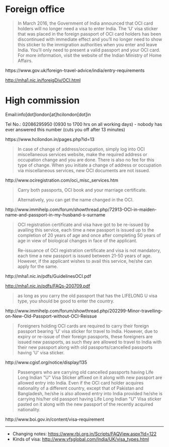 # Foreign office
<blockquote>
In March 2016, the Government of India announced that OCI card holders will no longer need a visa to enter India. The ‘U’ visa sticker that was placed in the foreign passport of OCI card holders has been discontinued with immediate effect and you’ll no longer need to show this sticker to the immigration authorities when you enter and leave India. You’ll only need to present a valid passport and your OCI card. For more information, visit the website of the Indian Ministry of Home Affairs. 
</blockquote>
https://www.gov.uk/foreign-travel-advice/india/entry-requirements

http://mha1.nic.in/foreigDiv/OCI.html

# High commission
Email:info[dot]london[at]hcilondon[dot]in

Tel No.: 02086295950 (0930 to 1700 hrs on all working days) - nobody has ever answered this number (cuts you off after 13 minutes)
</blockquote>
https://www.hcilondon.in/pages.php?id=13

<blockquote>
In case of change of address/occupation, simply log into OCI miscellaneous services website, make the required address or occupation change and you are done. There is also no fee for this type of change. When you initiate a change of address or occupation via miscellaneous services, new OCI documents are not issued. 
</blockquote>
http://www.ociregistration.com/oci_misc_services.htm

<blockquote>
Carry both passports, OCI book and your marriage certificate.

Alternatively, you can get the name changed in the OCI. 
</blockquote>
http://www.immihelp.com/forum/showthread.php/72913-OCI-in-maiden-name-and-passport-in-my-husband-s-surname

<blockquote>
OCI registration certificate and visa have got to be re-issued by availing this service, each time a new passport is issued up to the completion of 20 years of age and once after completing 50 years of age in view of biological changes in face of the applicant.
 
Re-issuance of OCI registration certificate and visa is not mandatory, each time a new passport is issued between 21-50 years of age. However, if the applicant wishes to avail this service, he/she can apply for the same.
</blockquote>
http://mha1.nic.in/pdfs/GuidelinesOCI.pdf

http://mha1.nic.in/pdfs/FAQs-200709.pdf
 
<blockquote>
as long as you carry the old passport that has the LIFELONG U visa type, you should be good to enter the country.
</blockquote>
http://www.immihelp.com/forum/showthread.php/202299-Minor-travelling-on-New-Old-Passport-without-OCI-Reissue
 
<blockquote>
Foreigners holding OCI cards are required to carry their foreign passport bearing 'U' visa sticker for travel to India. However, due to expiry or re-issue of their foreign passports, these foreigners are issued new passports, as such they are allowed to travel to India with their new passport along with old passports/cancelled passports having 'U' visa sticker.
</blockquote>
http://www.cgisf.org/notice/display/135
 
<blockquote>
Passengers who are carrying old cancelled passports having Life Long Indian "U" Visa Sticker affixed on it along with new passport are allowed entry into India.
Even if the OCI card holder acquires nationality of a different country, except that of Pakistan and Bangladesh, he/she is also allowed entry into India provided he/she is carrying his/her old passport having Life Long Indian "U" Visa sticker pasted on it along with the new passport of the recently acquired nationality. 
</blockquote>
http://www.boi.gov.in/content/visa-requirement

---

- Changing notes: https://www.rbi.org.in/Scripts/FAQView.aspx?Id=122
- Kinds of visa: http://www.vfsglobal.com/India/UK/visa_types.html

